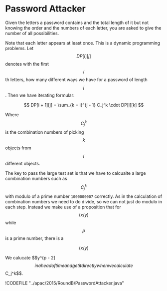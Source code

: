 # Password Attacker

Given the letters a password contains and the total length of it but not knowing the order
and the numbers of each letter, you are asked to give the number of all possibilities.

Note that each letter appears at least once. This is a dynamic programming problems.
Let $$DP[i][j]$$ denotes with the first $$i$$th letters, how many different ways we have for a password of
length $$j$$. Then we have iterating formular:

$$
DP[i + 1][j] = \sum_{k = i}^{j - 1} C_j^k \cdot DP[i][k]
$$

Where $$C_j^k$$ is the combination numbers of picking $$k$$ objects from $$j$$ different objects.

The key to pass the large test set is that we have to calcualte a large combination numbers such as
$$C_j^k$$ with modulo of a prime number `1000000007` correctly. As in the calculation of combination
numbers we need to do divide, so we can not just do modulo in each step. Instead we make use of a
proposition that for $$(x / y) % p$$ while $$p$$ is a prime number, there is a

$$
(x / y) % p = (x\cdot y^{p - 2}) % p
$$

We calucate $$y^{p - 2]$$ in ahead of time and get it directly when we calculate $$C_j^k$$.

!CODEFILE "../apac/2015/RoundB/PasswordAttacker.java"

